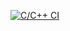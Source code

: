 [![C/C++ CI](https://github.com/mmorales99/tubo-trello/actions/workflows/c-cpp.yml/badge.svg?branch=master)](https://github.com/mmorales99/tubo-trello/actions/workflows/c-cpp.yml)
